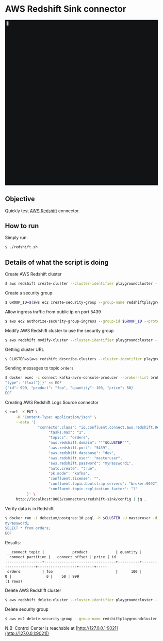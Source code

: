 # AWS Redshift Sink connector

![asciinema](https://github.com/vdesabou/gifs/blob/master/connect/connect-aws-redshift-sink/asciinema.gif?raw=true)

## Objective

Quickly test [AWS Redshift](https://docs.confluent.io/current/connect/kafka-connect-aws-redshift/index.html#kconnect-long-aws-redshift-sink-connector) connector.


## How to run

Simply run:

```bash
$ ./redshift.sh
```

## Details of what the script is doing

Create AWS Redshift cluster

```bash
$ aws redshift create-cluster --cluster-identifier playgroundcluster --master-username masteruser --master-user-password myPassword1 --node-type dc2.large --cluster-type single-node --publicly-accessible
```

Create a security group

```bash
$ GROUP_ID=$(aws ec2 create-security-group --group-name redshiftplaygroundcluster --description "playground aws redshift" | jq -r .GroupId)
```

Allow ingress traffic from public ip on port 5439

```bash
$ aws ec2 authorize-security-group-ingress --group-id $GROUP_ID --protocol tcp --port 5439 --cidr $PUBLIC_IP/24
```

Modify AWS Redshift cluster to use the security group

```bash
$ aws redshift modify-cluster --cluster-identifier playgroundcluster --vpc-security-group-ids $GROUP_ID
```

Getting cluster URL

```bash
$ CLUSTER=$(aws redshift describe-clusters --cluster-identifier playgroundcluster | jq -r .Clusters[0].Endpoint.Address)
```

Sending messages to topic `orders`

```bash
$ docker exec -i connect kafka-avro-console-producer --broker-list broker:9092 --property schema.registry.url=http://schema-registry:8081 --topic orders --property value.schema='{"type":"record","name":"myrecord","fields":[{"name":"id","type":"int"},{"name":"product", "type": "string"}, {"name":"quantity", "type": "int"}, {"name":"price",
"type": "float"}]}' << EOF
{"id": 999, "product": "foo", "quantity": 100, "price": 50}
EOF
```


Creating AWS Redshift Logs Source connector

```bash
$ curl -X PUT \
     -H "Content-Type: application/json" \
     --data '{
               "connector.class": "io.confluent.connect.aws.redshift.RedshiftSinkConnector",
                    "tasks.max": "1",
                    "topics": "orders",
                    "aws.redshift.domain": "'"$CLUSTER"'",
                    "aws.redshift.port": "5439",
                    "aws.redshift.database": "dev",
                    "aws.redshift.user": "masteruser",
                    "aws.redshift.password": "myPassword1",
                    "auto.create": "true",
                    "pk.mode": "kafka",
                    "confluent.license": "",
                    "confluent.topic.bootstrap.servers": "broker:9092",
                    "confluent.topic.replication.factor": "1"
          }' \
     http://localhost:8083/connectors/redshift-sink/config | jq .
```

Verify data is in Redshift

```bash
$ docker run -i debezium/postgres:10 psql -h $CLUSTER -U masteruser -d dev -p 5439 << EOF
myPassword1
SELECT * from orders;
EOF
```

Results:

```
 __connect_topic |             product             | quantity | __connect_partition | __connect_offset | price | id
-----------------+---------------------------------+----------+---------------------+------------------+-------+-----
 orders          | foo                             |      100 |                   0 |                0 |    50 | 999
(1 rows)
```


Delete AWS Redshift cluster

```bash
$ aws redshift delete-cluster --cluster-identifier playgroundcluster --skip-final-cluster-snapshot
```

Delete security group

```bash
$ aws ec2 delete-security-group --group-name redshiftplaygroundcluster
```


N.B: Control Center is reachable at [http://127.0.0.1:9021](http://127.0.0.1:9021])
